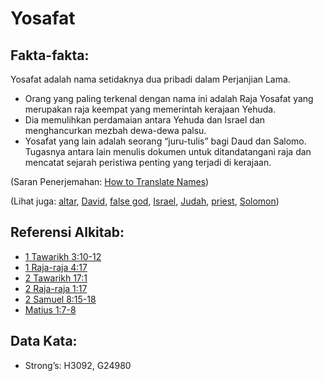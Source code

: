 # Yosafat

## Fakta-fakta:

Yosafat adalah nama setidaknya dua pribadi dalam Perjanjian Lama.

* Orang yang paling terkenal dengan nama ini adalah Raja Yosafat yang merupakan raja keempat yang memerintah kerajaan Yehuda.
* Dia memulihkan perdamaian antara Yehuda dan Israel dan menghancurkan mezbah dewa-dewa palsu.
* Yosafat yang lain adalah seorang “juru-tulis” bagi Daud dan Salomo. Tugasnya antara lain menulis dokumen untuk ditandatangani raja dan mencatat sejarah peristiwa penting yang terjadi di kerajaan.

(Saran Penerjemahan: [How to Translate Names](rc://en/ta/man/translate/translate-names))

(Lihat juga: [altar](../kt/altar.md), [David](../names/david.md), [false god](../kt/falsegod.md), [Israel](../kt/israel.md), [Judah](../names/judah.md), [priest](../kt/priest.md), [Solomon](../names/solomon.md))

## Referensi Alkitab:

* [1 Tawarikh 3:10-12](rc://en/tn/help/1ch/03/10)
* [1 Raja-raja 4:17](rc://en/tn/help/1ki/04/17)
* [2 Tawarikh 17:1](rc://en/tn/help/2ch/17/01)
* [2 Raja-raja 1:17](rc://en/tn/help/2ki/01/17)
* [2 Samuel 8:15-18](rc://en/tn/help/2sa/08/15)
* [Matius 1:7-8](rc://en/tn/help/mat/01/07)

## Data Kata:

* Strong’s: H3092, G24980
